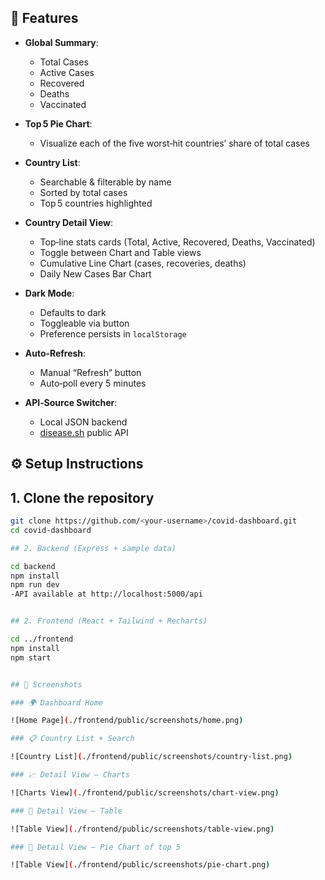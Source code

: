 ## 🚀 Features

- **Global Summary**:  
  - Total Cases  
  - Active Cases  
  - Recovered  
  - Deaths  
  - Vaccinated  

- **Top 5 Pie Chart**:  
  - Visualize each of the five worst‑hit countries’ share of total cases  

- **Country List**:  
  - Searchable & filterable by name  
  - Sorted by total cases  
  - Top 5 countries highlighted  

- **Country Detail View**:  
  - Top‑line stats cards (Total, Active, Recovered, Deaths, Vaccinated)  
  - Toggle between Chart and Table views  
  - Cumulative Line Chart (cases, recoveries, deaths)  
  - Daily New Cases Bar Chart  

- **Dark Mode**:  
  - Defaults to dark  
  - Toggleable via button  
  - Preference persists in `localStorage`  

- **Auto‑Refresh**:  
  - Manual “Refresh” button  
  - Auto‑poll every 5 minutes  

- **API‑Source Switcher**:  
  - Local JSON backend  
  - [disease.sh](https://disease.sh) public API  


## ⚙️ Setup Instructions

## 1. Clone the repository

```bash
git clone https://github.com/<your‑username>/covid-dashboard.git
cd covid-dashboard

## 2. Backend (Express + sample data)

cd backend
npm install
npm run dev
-API available at http://localhost:5000/api


## 2. Frontend (React + Tailwind + Recharts)

cd ../frontend
npm install
npm start


## 📸 Screenshots

### 🌍 Dashboard Home

![Home Page](./frontend/public/screenshots/home.png)

### 📋 Country List + Search

![Country List](./frontend/public/screenshots/country-list.png)

### 📈 Detail View – Charts

![Charts View](./frontend/public/screenshots/chart-view.png)

### 🧾 Detail View – Table

![Table View](./frontend/public/screenshots/table-view.png)

### 🧾 Detail View – Pie Chart of top 5 

![Table View](./frontend/public/screenshots/pie-chart.png)


